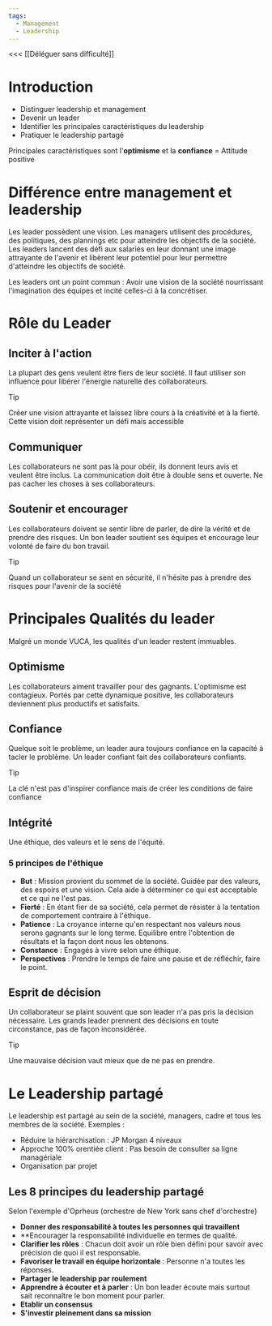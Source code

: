 ```yaml
---
tags:
  - Management
  - Leadership
---
```

<<< [[Déléguer sans difficulté]]

# Introduction
- Distinguer leadership et management
- Devenir un leader
- Identifier les principales caractéristiques du leadership
- Pratiquer le leadership partagé

Principales caractéristiques sont l'**optimisme** et la **confiance** = Attitude positive

# Différence entre management et leadership
Les leader possèdent une vision.
Les managers utilisent des procédures, des politiques, des plannings etc pour atteindre les objectifs de la société.
Les leaders lancent des défi aux salariés en leur donnant une image attrayante de l'avenir et libèrent leur potentiel pour leur permettre d'atteindre les objectifs de société.

Les leaders ont un point commun : Avoir une vision de la société nourrissant l'imagination des équipes et incité celles-ci à la concrétiser.

# Rôle du Leader
## Inciter à l'action
La plupart des gens veulent être fiers de leur société.
Il faut utiliser son influence pour libérer l'énergie naturelle des collaborateurs.

>[!tip]
>Créer une vision attrayante et laissez libre cours à la créativité et à la fierté.
>Cette vision doit représenter un défi mais accessible

## Communiquer
Les collaborateurs ne sont pas là pour obéir, ils donnent leurs avis et veulent être inclus. La communication doit être à double sens et ouverte. Ne pas cacher les choses à ses collaborateurs.

## Soutenir et encourager
Les collaborateurs doivent se sentir libre de parler, de dire la vérité et de prendre des risques.
Un bon leader soutient ses équipes et encourage leur volonté de faire du bon travail.
>[!tip]
>Quand un collaborateur se sent en sécurité, il n'hésite pas à prendre des risques pour l'avenir de la société



# Principales Qualités du leader
Malgré un monde VUCA, les qualités d'un leader restent immuables.

## Optimisme
Les collaborateurs aiment travailler pour des gagnants. L'optimisme est contagieux. Portés par cette dynamique positive, les collaborateurs deviennent plus productifs et satisfaits.

## Confiance
Quelque soit le problème, un leader aura toujours confiance en la capacité à tacler le problème. Un leader confiant fait des collaborateurs confiants.
>[!tip]
>La clé n'est pas d'inspirer confiance mais de créer les conditions de faire confiance


## Intégrité
Une éthique, des valeurs et le sens de l'équité.
### 5 principes de l'éthique
- **But** : Mission provient du sommet de la société. Guidée par des valeurs, des espoirs et une vision. Cela aide à déterminer ce qui est acceptable et ce qui ne l'est pas.
- **Fierté** : En étant fier de sa société, cela permet de résister à la tentation de comportement contraire à l'éthique.
- **Patience** : La croyance interne qu'en respectant nos valeurs nous serons gagnants sur le long terme. Equilibre entre l'obtention de résultats et la façon dont nous les obtenons.
- **Constance** : Engagés à vivre selon une éthique. 
- **Perspectives** : Prendre le temps de faire une pause et de réfléchir, faire le point.

## Esprit de décision
Un collaborateur se plaint souvent que son leader n'a pas pris la décision nécessaire. Les grands leader prennent des décisions en toute circonstance, pas de façon inconsidérée.
>[!tip]
>Une mauvaise décision vaut mieux que de ne pas en prendre.


# Le Leadership partagé
Le leadership est partagé au sein de la société, managers, cadre et tous les membres de la société.
Exemples :
- Réduire la hiérarchisation : JP Morgan 4 niveaux
- Approche 100% orentiée client : Pas besoin de consulter sa ligne managériale
- Organisation par projet

## Les 8 principes du leadership partagé
Selon l'exemple d'Oprheus (orchestre de New York sans chef d'orchestre)
- **Donner des responsabilité à toutes les personnes qui travaillent**
- **Encourager la responsabilité individuelle en termes de qualité.
- **Clarifier les rôles** : Chacun doit avoir un rôle bien défini pour savoir avec précision de quoi il est responsable.
- **Favoriser le travail en équipe horizontale** : Personne n'a toutes les réponses.
- **Partager le leadership par roulement** 
- **Apprendre à écouter et à parler** : Un bon leader écoute mais surtout sait reconnaître le bon moment pour parler.
- **Etablir un consensus** 
- **S'investir pleinement dans sa mission**

